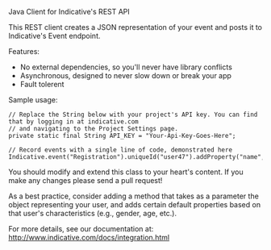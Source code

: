 Java Client for Indicative's REST API

This REST client creates a JSON representation of your event and posts it to Indicative's Event endpoint.

Features:

+ No external dependencies, so you'll never have library conflicts
+ Asynchronous, designed to never slow down or break your app
+ Fault tolerent

Sample usage:

    // Replace the String below with your project's API key. You can find that by logging in at indicative.com
    // and navigating to the Project Settings page.
    private static final String API_KEY = "Your-Api-Key-Goes-Here";
    
    // Record events with a single line of code, demonstrated here
    Indicative.event("Registration").uniqueId("user47").addProperty("name","value").done();

You should modify and extend this class to your heart's content.  If you make any changes please send a pull request!

As a best practice, consider adding a method that takes as a parameter the object representing your user, and adds certain default properties based on that user's characteristics (e.g., gender, age, etc.).

For more details, see our documentation at: http://www.indicative.com/docs/integration.html
